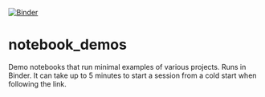 [![Binder](https://mybinder.org/badge_logo.svg)](https://mybinder.org/v2/gh/parkitny/notebook_demos/main)
# notebook_demos

Demo notebooks that run minimal examples of various projects. Runs in Binder. It can take up to 5 minutes to start a session from a cold start when following the link.
